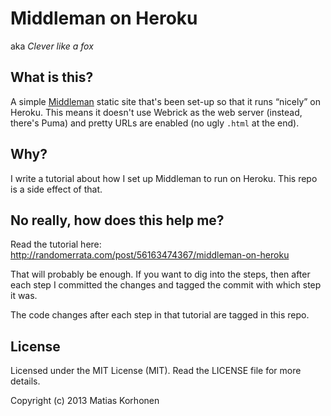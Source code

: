 # Middleman on Heroku

aka *Clever like a fox*


## What is this?

A simple [Middleman]() static site that's been set-up so that it runs “nicely” on Heroku. This means it doesn't use Webrick as the web server (instead, there's Puma) and pretty URLs are enabled (no ugly `.html` at the end).


## Why?

I write a tutorial about how I set up Middleman to run on Heroku. This repo is a
side effect of that.


## No really, how does this help me?

Read the tutorial here: <http://randomerrata.com/post/56163474367/middleman-on-heroku>

That will probably be enough. If you want to dig into the steps, then after each step I committed the changes and tagged the commit with which step it was.

The code changes after each step in that tutorial are tagged in this repo.


## License

Licensed under the MIT License (MIT). Read the LICENSE file for more details.

Copyright (c) 2013 Matias Korhonen
